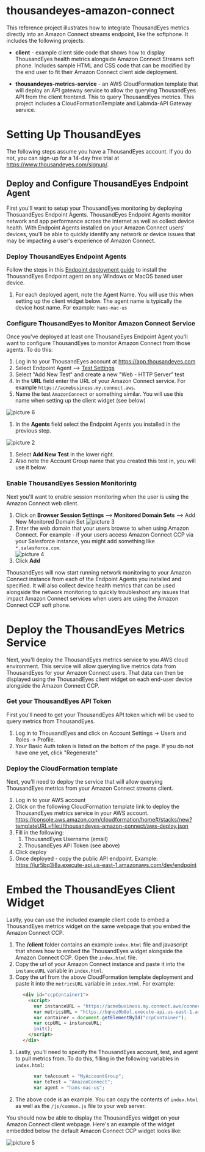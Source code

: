 # thousandeyes-amazon-connect

This reference project illustrates how to integrate ThousandEyes metrics directly into an Amazon Connect streams endpoint, like the softphone. It includes the following projects:

* **client** - example client side code that shows how to display ThousandEyes health metrics alongside Amazon Connect Streams soft phone. Includes sample HTML and CSS code that can be modified by the end user to fit their Amazon Connect client side deployment.
  
* **thousandeyes-metrics-service** - an AWS CloudFormation template that will deploy an API gateway service to allow the querying ThousandEyes API from the client frontend. This  to query ThousandEyes metrics. This project includes a CloudFormationTemplate and Labmda-API Gateway service.

# Setting Up ThousandEyes
The following steps assume you have a ThousandEyes account. If you do not, you can sign-up for a 14-day free trial at https://www.thousandeyes.com/signup/.

## Deploy and Configure ThousandEyes Endpoint Agent
First you'll want to setup your ThousandEyes monitoring by deploying ThosuandEyes Endpoint Agents. ThousandEyes Endpoint Agents monitor network and app performance across the internet as well as collect device health. With Endpoint Agents installed on your Amazon Connect users' devices, you'll be able to quickly identify any network or device issues that may be impacting a user's experience of Amazon Connect.

### Deploy ThousandEyes Endpoint Agents
Follow the steps in this [Endpoint deployment guide](https://docs.thousandeyes.com/product-documentation/global-vantage-points/endpoint-agents/quick-guide-on-endpoint-agent#configuring-and-deploying-the-endpoint-agent) to install the ThousandEyes Endpoint agent on any Windows or MacOS based user device.
1) For each deployed agent, note the Agent Name. You will use this when setting up the client widget below. The agent name is typically the device host name. For example: `hans-mac-us`

### Configure ThousandEyes to Monitor Amazon Connect Service
Once you've deployed at least one ThousandEyes Endpoint Agent you'll want to configure ThousandEyes to monitor Amazon Connect from those agents. To do this: 
1) Log in to your ThousandEyes account at https://app.thousandeyes.com
2) Select Endpoint Agent --> [Test Settings](https://app.thousandeyes.com/endpoint/test-settings/) 
3) Select "Add New Test" and create a new "Web - HTTP Server" test
4) In the **URL** field enter the URL of your Amazon Connect service. For example `https://acmebusiness.my.connect.aws`.  
5) Name the test `AmazonConnect` or something similar. You will use this name when setting up the client widget (see below)
   
![picture 6](readme/4afef72d2e22df4fa144f4786af74bc24416362565f1d3d2b411539eaeb50157.png)  
1) In the **Agents** field select the Endpoint Agents you installed in the previous step. 
   
![picture 2](readme/21828ef52af6622212d8453046bd3d395245bf391fe90b968538968978af57ab.png)  
1) Select **Add New Test** in the lower right.
2) Also note the Account Group name that you created this test in, you will use it below.
### Enable ThousandEyes Session Monitorintg
Next you'll want to enable session monitoring when the user is using the Amazon Connect web client. 
1) Click on **Browser Session Settings** --> **Monitored Domain Sets** --> Add New Monitored Domain Set
![picture 3](readme/886974b69ba1a66a50dd5e4bac96bf3a05201487993581d9f3f2a1abbd1fcea1.png)
2) Enter the web domain that your users browse to when using Amazon Connect. For example - if your users access Amazon Connect CCP via your Salesforce instance, you might add something like `*.salesforce.com`.  
![picture 4](readme/7b174a617a0bdf4cff1eace3b8a94bab5dc8b96f1445867cb5c2724fa838752c.png)  
3) Click **Add**
 
ThousandEyes will now start running network monitoring to your Amazon Connect instance from each of the Endpoint Agents you installed and specified. It will also collect device health metrics that can be used alongside the network monitoring to quickly troubleshoot any issues that impact Amazon Connect services when users are using the Amazon Connect CCP soft phone.
# Deploy the ThousandEyes Metrics Service
Next, you'll deploy the ThousandEyes metrics service to you AWS cloud environment. This service will allow querying live metrics data from ThousandEyes for your Amazon Connect users. That data can then be displayed using the ThousandEyes client widget on each end-user device alongside the Amazon Connect CCP.  
### Get your ThousandEyes API Token
First you'll need to get your ThousandEyes API token which will be used to query metrics from ThousandEyes.  
   1) Log in to ThousandEyes and click on Account Settings -> Users and Roles -> Profile.
   2) Your Basic Auth token is listed on the bottom of the page. If you do not have one yet, click "Regenerate"

### Deploy the CloudFormation template
Next, you'll need to deploy the service that will allow querying ThousandEyes metrics from your Amazon Connect streams client.
   1) Log in to your AWS account
   2) Click on the following CloudFormation template link to deploy the ThousandEyes metrics service in your AWS account. https://console.aws.amazon.com/cloudformation/home#/stacks/new?templateURL=file://thousandeyes-amazon-connect/aws-deploy.json
   3) Fill in the following:
      1) ThousandEyes Username (email)
      2) ThousandEyes API Token (see above)
   4) Click deploy
   5) Once deployed - copy the public API endpoint. Example: https://jur5bq3i8a.execute-api.us-east-1.amazonaws.com/dev/endpoint 

# Embed the ThousandEyes Client Widget
Lastly, you can use the included example client code to embed a ThousandEyes metrics widget on the same webpage that you embed the Amazon Connect CCP. 
1) The **/client** folder contains an example `index.html` file and javascript that shows how to embed the ThousandEyes widget alongside the Amazon Connect CCP. Open the `index.html` file.
1) Copy the url of your Amazon Connect instance and paste it into the `instanceURL` variable in `index.html`.
1) Copy the url from the above CloudFormation template deployment and paste it into the `metricsURL` variable in `index.html`.
For example:
```html
      <div id="ccpContainer1">
        <script>
          var instanceURL = "https://acmebusiness.my.connect.aws/connect/ccp#/";
          var metricsURL = "https://bqnoz0b8ol.execute-api.us-east-1.amazonaws.com/v1/";
          var container = document.getElementById("ccpContainer");
          var ccpURL = instanceURL;
          init();
        </script>
      </div>
```
1) Lastly, you'll need to specify the ThousandEyes account, test, and agent to pull metrics from. To do this, filling in the following variables in `index.html`:
```javascript
          var teAccount = "MyAccountGroup";
          var teTest = "AmazonConnect";
          var agent = "hans-mac-us";
```
2) The above code is an example. You can copy the contents of `index.html` as well as the `/js/common.js` file to your web server.

You should now be able to display the ThousandEyes widget on your Amazon Connect client webpage. Here's an example of the widget embedded below the default Amacon Connect CCP widget looks like:

![picture 5](readme/234f11324926ac530d2794d6f96d9f69dacd3fcc2cfa9205b2e873feaa6f09fc.png)  
